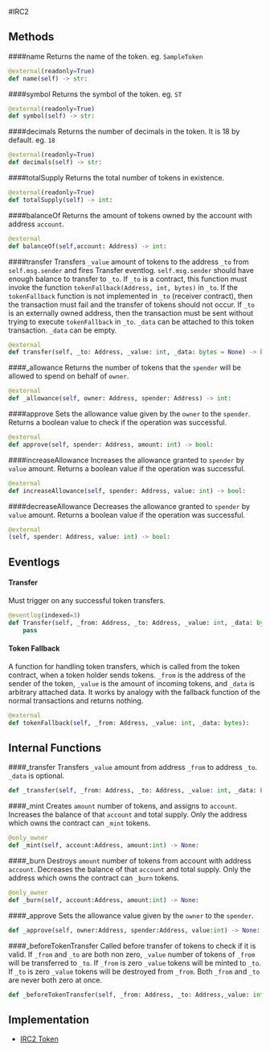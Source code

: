 #IRC2 

## Methods

####name
Returns the name of the token. eg. `SampleToken`
```Python
@external(readonly=True)
def name(self) -> str:
```
####symbol
Returns the symbol of the token. eg. `ST`
```Python
@external(readonly=True)
def symbol(self) -> str:
```

####decimals
Returns the number of decimals in the token. It is 18 by default. eg. `18`
```Python
@external(readonly=True)
def decimals(self) -> str:
```

####totalSupply
Returns the total number of tokens in existence.
```Python
@external(readonly=True)
def totalSupply(self) -> int:
```
####balanceOf
Returns the amount of tokens owned by the account with address `account`.
```Python
@external
def balanceOf(self,account: Address) -> int:
```

####transfer
Transfers `_value` amount of tokens to the address `_to` from `self.msg.sender` and fires Transfer eventlog. `self.msg.sender` should have enough balance to transfer to `_to`. If `_to` is a contract, this function must invoke the function `tokenFallback(Address, int, bytes)` in `_to`. If the `tokenFallback` function is not implemented in `_to` (receiver contract), then the transaction must fail and the transfer of tokens should not occur. If `_to` is an externally owned address, then the transaction must be sent without trying to execute `tokenFallback` in `_to`.  `_data` can be attached to this token transaction. `_data` can be empty.
```Python
@external
def transfer(self, _to: Address, _value: int, _data: bytes = None) -> bool:
```

####\_allowance
Returns the number of tokens that the `spender` will be allowed to spend on behalf of `owner`.
```Python
@external
def _allowance(self, owner: Address, spender: Address) -> int:
```

####approve
Sets the allowance value given by the `owner` to the `spender`. Returns a boolean value to check if the operation was successful.
```Python
@external
def approve(self, spender: Address, amount: int) -> bool:
```

####increaseAllowance
Increases the allowance granted to `spender` by `value` amount. Returns a boolean value if the operation was successful.
```Python
@external
def increaseAllowance(self, spender: Address, value: int) -> bool:
```

####decreaseAllowance
Decreases the allowance granted to `spender` by `value` amount. Returns a boolean value if the operation was successful.
```Python
@external
(self, spender: Address, value: int) -> bool:
```

## Eventlogs

#### Transfer
Must trigger on any successful token transfers.
```python
@eventlog(indexed=3)
def Transfer(self, _from: Address, _to: Address, _value: int, _data: bytes):
    pass
```

#### Token Fallback
A function for handling token transfers, which is called from the token contract, when a token holder sends tokens. `_from` is the address of the sender of the token, `_value` is the amount of incoming tokens, and `_data` is arbitrary attached data. It works by analogy with the fallback function of the normal transactions and returns nothing.
```python
@external
def tokenFallback(self, _from: Address, _value: int, _data: bytes):
```

## Internal Functions

####\_transfer
Transfers `_value` amount from address `_from` to address `_to`. `_data` is optional.
```Python
def _transfer(self, _from: Address, _to: Address, _value: int, _data: bytes = None) -> None:
```

####\_mint
Creates `amount` number of tokens, and assigns to `account`. Increases the balance of that `account` and total supply. Only the address which owns the contract can `_mint` tokens.
```Python
@only_owner
def _mint(self, account:Address, amount:int) -> None:
```

####\_burn
Destroys `amount` number of tokens from account with address `account`. Decreases the balance of that `account` and total supply. Only the address which owns the contract can `_burn` tokens.
```Python
@only_owner
def _burn(self, account:Address, amount:int) -> None:
```

####\_approve
Sets the allowance value given by the `owner` to the `spender`.
```Python
def _approve(self, owner:Address, spender:Address, value:int) -> None:
```

####\_beforeTokenTransfer
Called before transfer of tokens to check if it is valid. If `_from` and `_to` are both non zero, `_value` number of tokens of `_from` will be transferred to `_to`. If `_from` is zero `_value` tokens will be minted to `_to`. 		If `_to` is zero `_value` tokens will be destroyed from `_from`. Both `_from` and `_to` are never both zero at once.
```Python
def _beforeTokenTransfer(self, _from: Address, _to: Address,_value: int) -> None:
```

## Implementation
* [IRC2 Token](https://github.com/OpenDevICON/odi-contracts/blob/test-fixed/ODIContracts/tokens/IRC2.py "IRC2")